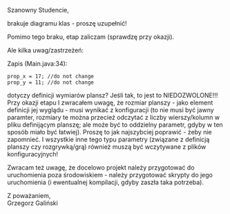Szanowny Studencie,

brakuje diagramu klas - proszę uzupełnić!

Pomimo tego braku, etap zaliczam (sprawdzę przy okazji).

Ale kilka uwag/zastrzeżeń:

Zapis (Main.java:34):

```
prop_x = 17; //do not change
prop_y = 11; //do not change
```

dotyczy definicji wymiarów plansz? Jeśli tak, to jest to NIEDOZWOLONE!!!
Przy okazji etapu I zwracałem uwagę, że rozmiar planszy - jako element definicji jej wyglądu - 
musi wynikać z konfiguracji (to nie musi być jawny paramter, rozmiary te można przecież odczytać z liczby wierszy/kolumn w pliku definijącym planszę; 
ale może być to oddzielny parametr, gdyby w ten sposób miało być łatwiej). 
Proszę to jak najszybciej poprawić - żeby nie zapomnieć. 
I wszystkie inne tego typu parametry (związane z definicją planszy czy rozgrywką/grą) również muszą być wczytywane z plików konfiguracyjnych!

Zwracam też uwagę, że docelowo projekt należy przygotować do uruchomienia poza środowiskiem - należy przygotować skrypty do jego uruchomienia 
(i ewentualnej kompilacji, gdyby zaszła taka potrzeba).

Z poważaniem,<br/>
Grzegorz Galiński
